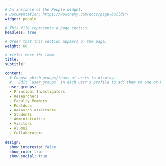 ```yaml
---
# An instance of the People widget.
# Documentation: https://wowchemy.com/docs/page-builder/
widget: people

# This file represents a page section.
headless: true

# Order that this section appears on the page.
weight: 68

# title: Meet the Team
title:
subtitle:

content:
  # Choose which groups/teams of users to display.
  #   Edit `user_groups` in each user's profile to add them to one or more of these groups.
  user_groups:
  - Principal Investigators
  - Researchers
  - Faculty Members
  - Postdocs
  - Research Assistants
  - Students
  - Administration
  - Visitors
  - Alumni
  - Collaborators
  
design:
  show_interests: false
  show_role: true
  show_social: true
---
```

